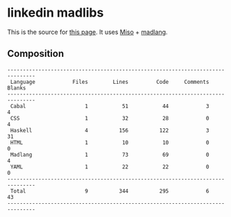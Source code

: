 # linkedin madlibs

This is the source for [this page](http://vmchale.com/static/linkedin/index.html).
It uses [Miso](https://haskell-miso.org/) + [madlang](https://github.com/vmchale/madlang).

## Composition

```
-------------------------------------------------------------------------------
 Language            Files        Lines         Code     Comments       Blanks
-------------------------------------------------------------------------------
 Cabal                   1           51           44            3            4
 CSS                     1           32           28            0            4
 Haskell                 4          156          122            3           31
 HTML                    1           10           10            0            0
 Madlang                 1           73           69            0            4
 YAML                    1           22           22            0            0
-------------------------------------------------------------------------------
 Total                   9          344          295            6           43
-------------------------------------------------------------------------------
```
